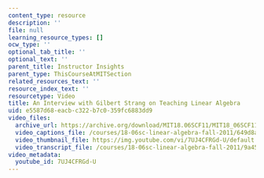 ```yaml
---
content_type: resource
description: ''
file: null
learning_resource_types: []
ocw_type: ''
optional_tab_title: ''
optional_text: ''
parent_title: Instructor Insights
parent_type: ThisCourseAtMITSection
related_resources_text: ''
resource_index_text: ''
resourcetype: Video
title: An Interview with Gilbert Strang on Teaching Linear Algebra
uid: e5587d68-eacb-c322-b7c0-359fc6883dd9
video_files:
  archive_url: https://archive.org/download/MIT18.06SCF11/MIT18_06SCF11_Educator_Video_300k.mp4
  video_captions_file: /courses/18-06sc-linear-algebra-fall-2011/649d8a9bf6655cd99552d08602ee8f9b_7UJ4CFRGd-U.vtt
  video_thumbnail_file: https://img.youtube.com/vi/7UJ4CFRGd-U/default.jpg
  video_transcript_file: /courses/18-06sc-linear-algebra-fall-2011/9a45efd57ec6849803234fd524dac66c_7UJ4CFRGd-U.pdf
video_metadata:
  youtube_id: 7UJ4CFRGd-U
---
```

